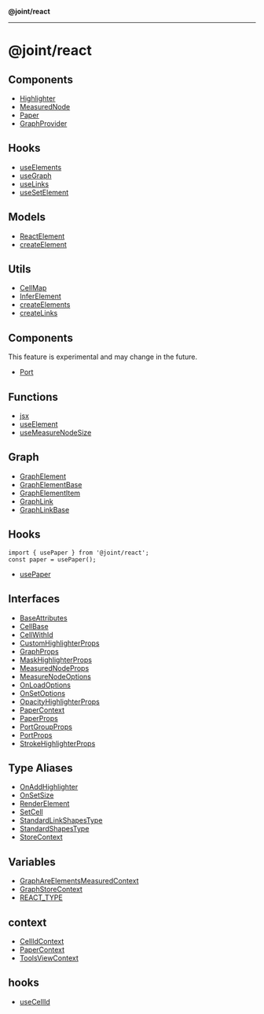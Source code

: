 **@joint/react**

***

# @joint/react

## Components

- [Highlighter](@joint/namespaces/Highlighter/README.md)
- [MeasuredNode](variables/MeasuredNode.md)
- [Paper](variables/Paper.md)
- [GraphProvider](functions/GraphProvider.md)

## Hooks

- [useElements](functions/useElements.md)
- [useGraph](functions/useGraph.md)
- [useLinks](functions/useLinks.md)
- [useSetElement](functions/useSetElement.md)

## Models

- [ReactElement](classes/ReactElement.md)
- [createElement](functions/createElement.md)

## Utils

- [CellMap](classes/CellMap.md)
- [InferElement](type-aliases/InferElement.md)
- [createElements](functions/createElements.md)
- [createLinks](functions/createLinks.md)

## Components
 This feature is experimental and may change in the future.

- [Port](@joint/namespaces/Port/README.md)

## Functions

- [jsx](functions/jsx.md)
- [useElement](functions/useElement.md)
- [useMeasureNodeSize](functions/useMeasureNodeSize.md)

## Graph

- [GraphElement](interfaces/GraphElement.md)
- [GraphElementBase](interfaces/GraphElementBase.md)
- [GraphElementItem](interfaces/GraphElementItem.md)
- [GraphLink](interfaces/GraphLink.md)
- [GraphLinkBase](interfaces/GraphLinkBase.md)

## Hooks
```tsx
import { usePaper } from '@joint/react';
const paper = usePaper();
```

- [usePaper](functions/usePaper.md)

## Interfaces

- [BaseAttributes](interfaces/BaseAttributes.md)
- [CellBase](interfaces/CellBase.md)
- [CellWithId](interfaces/CellWithId.md)
- [CustomHighlighterProps](interfaces/CustomHighlighterProps.md)
- [GraphProps](interfaces/GraphProps.md)
- [MaskHighlighterProps](interfaces/MaskHighlighterProps.md)
- [MeasuredNodeProps](interfaces/MeasuredNodeProps.md)
- [MeasureNodeOptions](interfaces/MeasureNodeOptions.md)
- [OnLoadOptions](interfaces/OnLoadOptions.md)
- [OnSetOptions](interfaces/OnSetOptions.md)
- [OpacityHighlighterProps](interfaces/OpacityHighlighterProps.md)
- [PaperContext](interfaces/PaperContext.md)
- [PaperProps](interfaces/PaperProps.md)
- [PortGroupProps](interfaces/PortGroupProps.md)
- [PortProps](interfaces/PortProps.md)
- [StrokeHighlighterProps](interfaces/StrokeHighlighterProps.md)

## Type Aliases

- [OnAddHighlighter](type-aliases/OnAddHighlighter.md)
- [OnSetSize](type-aliases/OnSetSize.md)
- [RenderElement](type-aliases/RenderElement.md)
- [SetCell](type-aliases/SetCell.md)
- [StandardLinkShapesType](type-aliases/StandardLinkShapesType.md)
- [StandardShapesType](type-aliases/StandardShapesType.md)
- [StoreContext](type-aliases/StoreContext.md)

## Variables

- [GraphAreElementsMeasuredContext](variables/GraphAreElementsMeasuredContext.md)
- [GraphStoreContext](variables/GraphStoreContext.md)
- [REACT\_TYPE](variables/REACT_TYPE.md)

## context

- [CellIdContext](variables/CellIdContext.md)
- [PaperContext](variables/PaperContext.md)
- [ToolsViewContext](variables/ToolsViewContext.md)

## hooks

- [useCellId](functions/useCellId.md)
